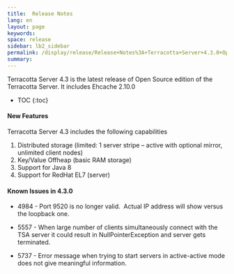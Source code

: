 ```yaml
---
title:  Release Notes
lang: en
layout: page
keywords:
space: release
sidebar: lb2_sidebar
permalink: /display/release/Release+Notes%3A+Terracotta+Server+4.3.0+Open+Source.html
summary:
---
```


Terracotta Server 4.3 is the latest release of Open Source edition of the Terracotta Server. It includes Ehcache 2.10.0


* TOC
{:toc}


#### **New Features**

Terracotta Server 4.3 includes the following capabilities

1.  Distributed storage (limited: 1 server stripe – active with optional mirror, unlimited client nodes)
2.  Key/Value Offheap (basic RAM storage)
3.  Support for Java 8
4.  Support for RedHat EL7 (server)  
    

#### Known Issues in 4.3.0

*   4984 - Port 9520 is no longer valid.  Actual IP address will show versus the loopback one.
    
*   5557 - When large number of clients simultaneously connect with the TSA server it could result in NullPointerException and server gets terminated.
    
*   5737 - Error message when trying to start servers in active-active mode does not give meaningful information.  
      
    


